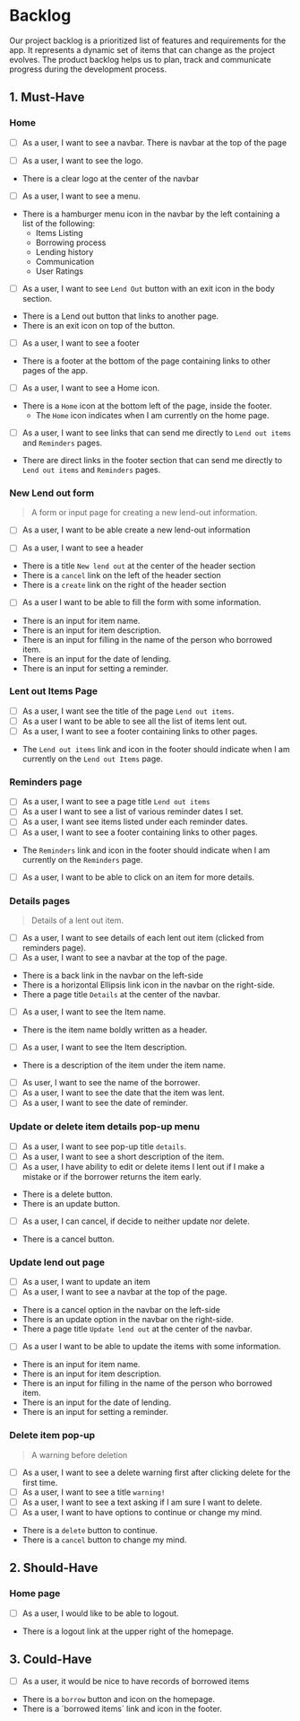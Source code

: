 # Backlog

Our project backlog is a prioritized list of features and requirements for the app. It represents a dynamic set of items that can change as the project evolves. The product backlog helps us to plan, track and communicate progress during the development process.

## 1. Must-Have

### Home

- [ ] As a user, I want to see a navbar.
      There is navbar at the top of the page

- [ ] As a user, I want to see the logo.
- There is a clear logo at the center of the navbar

- [ ] As a user, I want to see a menu.
- There is a hamburger menu icon in the navbar by the left containing a list of the following:
  - Items Listing
  - Borrowing process
  - Lending history
  - Communication
  - User Ratings
- [ ] As a user, I want to see `Lend Out` button with an exit icon in the body section.
- There is a Lend out button that links to another page.
- There is an exit icon on top of the button.

- [ ] As a user, I want to see a footer
- There is a footer at the bottom of the page containing links to other pages of the app.
- [ ] As a user, I want to see a Home icon.
- There is a `Home` icon at the bottom left of the page, inside the footer.
  - The `Home` icon indicates when I am currently on the home page.
- [ ] As a user, I want to see links that can send me directly to `Lend out items` and `Reminders` pages.
- There are direct links in the footer section that can send me directly to `Lend out items` and `Reminders` pages.

### New Lend out form

> A form or input page for creating a new lend-out information.

- [ ] As a user, I want to be able create a new lend-out information

- [ ] As a user, I want to see a header
- There is a title `New lend out` at the center of the header section
- There is a `cancel` link on the left of the header section
- There is a `create` link on the right of the header section

- [ ] As a user I want to be able to fill the form with some information.
- There is an input for item name.
- There is an input for item description.
- There is an input for filling in the name of the person who borrowed item.
- There is an input for the date of lending.
- There is an input for setting a reminder.

### Lent out Items Page

- [ ] As a user, I want see the title of the page `Lend out items`.
- [ ] As a user I want to be able to see all the list of items lent out.
- [ ] As a user, I want to see a footer containing links to other pages.
- The `Lend out items` link and icon in the footer should indicate when I am currently on the `Lend out Items` page.

### Reminders page

- [ ] As a user, I want to see a page title `Lend out items`
- [ ] As a user I want to see a list of various reminder dates I set.
- [ ] As a user, I want see items listed under each reminder dates.
- [ ] As a user, I want to see a footer containing links to other pages.
- The `Reminders` link and icon in the footer should indicate when I am currently on the `Reminders` page.
- [ ] As a user, I want to be able to click on an item for more details.

### Details pages

> Details of a lent out item.

- [ ] As a user, I want to see details of each lent out item (clicked from reminders page).
- [ ] As a user, I want to see a navbar at the top of the page.
- There is a back link in the navbar on the left-side
- There is a horizontal Ellipsis link icon in the navbar on the right-side.
- There a page title `Details` at the center of the navbar.

- [ ] As a user, I want to see the Item name.
- There is the item name boldly written as a header.

- [ ] As a user, I want to see the Item description.
- There is a description of the item under the item name.

- [ ] As user, I want to see the name of the borrower.
- [ ] As a user, I want to see the date that the item was lent.
- [ ] As a user, I want to see the date of reminder.

### Update or delete item details pop-up menu

- [ ] As a user, I want to see pop-up title `details`.
- [ ] As a user, I want to see a short description of the item.
- [ ] As a user, I have ability to edit or delete items I lent out if I make a mistake or if the borrower returns the item early.
- There is a delete button.
- There is an update button.

- [ ] As a user, I can cancel, if decide to neither update nor delete.
- There is a cancel button.

### Update lend out page

- [ ] As a user, I want to update an item
- [ ] As a user, I want to see a navbar at the top of the page.
- There is a cancel option in the navbar on the left-side
- There is an update option in the navbar on the right-side.
- There a page title `Update lend out` at the center of the navbar.

- [ ] As a user I want to be able to update the items with some information.
- There is an input for item name.
- There is an input for item description.
- There is an input for filling in the name of the person who borrowed item.
- There is an input for the date of lending.
- There is an input for setting a reminder.

### Delete item pop-up

> A warning before deletion

- [ ] As a user, I want to see a delete warning first after clicking delete for the first time.
- [ ] As a user, I want to see a title `warning!`
- [ ] As a user, I want to see a text asking if I am sure I want to delete.
- [ ] As a user, I want to have options to continue or change my mind.
- There is a `delete` button to continue.
- There is a `cancel` button to change my mind.

## 2. Should-Have

### Home page

- [ ] As a user, I would like to be able to logout.
- There is a logout link at the upper right of the homepage.

## 3. Could-Have

- [ ] As a user, it would be nice to have records of borrowed items
- There is a `borrow` button and icon on the homepage.
- There is a ´borrowed items´ link and icon in the footer.
